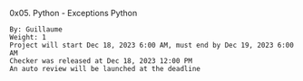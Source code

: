 0x05. Python - Exceptions
Python

    By: Guillaume
    Weight: 1
    Project will start Dec 18, 2023 6:00 AM, must end by Dec 19, 2023 6:00 AM
    Checker was released at Dec 18, 2023 12:00 PM
    An auto review will be launched at the deadline
